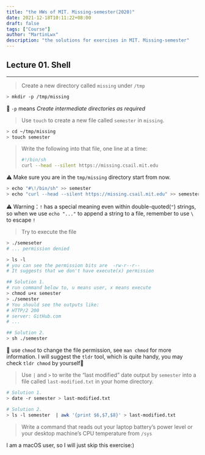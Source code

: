 ```yaml
---
title: "the HWs of MIT. Missing-semester(2020)"
date: 2021-12-18T10:11:22+08:00
draft: false
tags: ["Course"]
author: "MartinLwx"
description: "the solutions for exercises in MIT. Missing-semester"
---
```


## Lecture 01. Shell

---

> Create a new directory called `missing` under `/tmp`

```bash
> mkdir -p /tmp/missing
```

📒 `-p` means *Create intermediate directories as required*

> Use `touch` to create a new file called `semester` in `missing`.

```bash
> cd ~/tmp/missing
> touch semester
```

> Write the following into that file, one line at a time:
>
> ```bash
> #!/bin/sh
> curl --head --silent https://missing.csail.mit.edu
> ```

⚠️ Make sure you are in the `tmp/missing` directory start from now.

```bash
> echo "#\!/bin/sh" >> semester
> echo "curl --head --silent https://missing.csail.mit.edu" >> semester
```

⚠️ Warning：`!` has a special meaning even within double-quoted(`"`) strings, so when we use `echo "..."` to append a string to a file, remember to use `\` to escape `!`

>  Try to execute the file

```bash
> ./semeseter
# ... permission denied

> ls -l
# you can see the permission bits are  -rw-r--r--
# It suggests that we don't have execute(x) permission

## Solution 1.
# run command below to, u means user, x means execute
> chmod u+x semester
> ./semester
# You should see the outputs like: 
# HTTP/2 200
# server: GitHub.com
# ...

## Solution 2.
> sh ./semester
```

📒 use `chmod` to change the file permission, see `man chmod` for more information. I will suggest the `tldr` tool, which is quite handy, you may check `tldr chmod` by yourself:hugs:

> Use `|` and `>` to write the “last modified” date output by `semester` into a file called `last-modified.txt` in your home directory.

```bash
# Solution 1.
> date -r semester > last-modified.txt

# Solution 2.
> ls -l semester  | awk '{print $6,$7,$8}' > last-modified.txt
```

> Write a command that reads out your laptop battery’s power level or your desktop machine’s CPU temperature from `/sys`

I am a macOS user, so I will just skip this exercise:)
